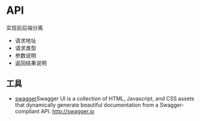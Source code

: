 # API

实现前后端分离

- 请求地址
- 请求类型
- 参数说明
- 返回结果说明

## 工具

* [swagger](https://app.swaggerhub.com/home)Swagger UI is a collection of HTML, Javascript, and CSS assets that dynamically generate beautiful documentation from a Swagger-compliant API. http://swagger.io